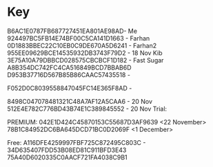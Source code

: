 # Key
B6AC1E0787FB687727451EA801AE98AD- Me
924497BC5FB14E74BF00C5CA141D1663 - Farhan
0D1883BBEC22C10EB0C9DE670A5D6241 - Farhan2
955EE09629BCE14535932DB3743F79D2 - 18 Nov Kib
3E75A10A79DBBCD028575CBCBCF1D182 - Fast Sugar
A8B354DC742FC4CA516849BCD7BBAB6D
D953B37716D567B85B86CAAC57435518 - <End>

F052D0C8039558847045FC14E365F8AD - <AZAD>

8498C047078481321C48A7AF12A5CAA6 - 20 Nov
512E4E782C776BD43B74E1C389845552 - 20 Nov
Trial:


PREMIUM:
042E1D424C45870153C55687D3AF9639 <22 November>
78B1C84952DC6BA645DCD71BC0D2069F <1 December>

Free:
A116DFE4259997FBF725C872495C803C - <BABU>
34D635407FDD53B08ED81C911BFD3E43
75A40D6020335C0AACF721FA4038C9B1 <Shyan>
